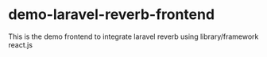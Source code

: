 # demo-laravel-reverb-frontend
This is the demo frontend to integrate laravel reverb using library/framework react.js
